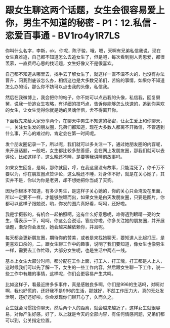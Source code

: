 # 跟女生聊这两个话题，女生会很容易爱上你，男生不知道的秘密 - P1：12.私信 - 恋爱百事通 - BV1ro4y1R7LS

你叫什么名字，李斯，ok，你呢，陈子骏，哦，嗯，天啊有兄弟私信我说，现在女生真难追，自己都不知道怎么去追女生了，但是吧，每次看到别人秀恩爱，都很羡慕，一直费尽心思的找话题，女生好像又不是很喜欢。

自己都不知道从哪里去，找手去了解女生了，就这样一直不温不火的，也没有办法晋升，问我到底该怎么办，相信这也是大多数兄弟们，苦恼的事情，如果你不知道怎么办的话，那么你不妨可以点击我的头像，私信我。

然后在我微博上，我会把你的帖子，你不妨可以点击我的头像，私信我，回复舅舅，说我一份追女生攻略，有详细的技巧点，告诉你能够怎么快速的，追到你喜欢的女生，让女生觉得你就是她的灵魂伴侣，舍不得离开你。

下面我先来给大家分享两个，在聊天中男生不知道的秘密，让女生爱上和你聊天，一，关注女生发的朋友圈，兄弟们都知道，现在大多数人都离不开微信，不管遇到什么事，开心的难过的，肯定会在第一时间呢。

发个朋友圈记录一下，所以呢，我们就可以多关注一下，通过她朋友圈的内容呢，来开展话题，一般吧，女生都比较多愁善感，会在网上发朋友圈，那我们就可以去评论，比如这样子，这么晚还不睡，是要等我讲睡前故事吗。

如果女生回复，是啊，那你就回，哼，在我这里没有故事，只能混死了，你千万不要以为，你在朋友圈点赞评论，这么晚还不睡，对身体不好，就是在关心她了，其实并不是，你以为你是老男，却不想她把你当成了天狗。

因为你根本不知道，有多少男生，是这样子关心她的，你的关心只会淹没在里面，所以一定要不一样，才能够脱颖而出，如果女生是白天发朋友圈，只要是图片，你都可以这样子跟她说，哟，你发的图片真好看，呵呵，还好啦。

我是学摄影的，有机会一起拍照啊，这有什么好意思呢，难得遇到眼晴一亮的女生，得表示一下，呵呵，你这么会说话，答应你啦，你多关注她的朋友圈，并开展话题，渐渐你会发现，她会越来越依赖你，并且呢。

每天都会更新朋友圈，期待你的赞美，或者是来找她聊天，要知道人比起打压，是更喜欢口杀的，二，跟女生聊工作中的趣事，说明了我们要知道，像女生也像男生一样，需要去工作忙碌，大部分女生呢，也是生活中两点一线。

基本上女生大部分时间，都分配在工作上面，打工人，打工魂，打工都是人上人，这时候我们可以先了解一下，女生的一些工作内容，然后跟女生聊一下工作，说一些工作中有趣的事情，这样呢，你们会更容易产生共鸣。

比如这样子，看最近拼多多事件，真是感触良多啊，你们是996的生活吗，对啊对啊，我也好慌的，还好我不是996的生活，那就好，不然工作压力大，真的无处发泄啊，还好还好啦，你会发现你们聊开心了，久而久之。

女生就会习惯找你聊天，然后两个人的距离，就会越来越近了，这样女生就很容易，对你产生好感，好了，以上就是今天的全部内容，有任何情感问题，兄弟们都可以到，公关指定位置。

